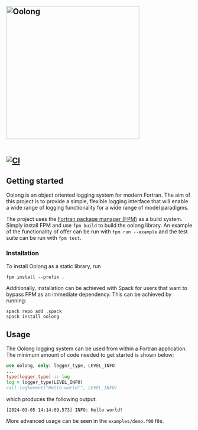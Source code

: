 <div align="left">

<h2>
<picture>
  <source media="(prefers-color-scheme: dark)" srcset="https://cdn.rawgit.com/edhone/oolong/main/.github/logo/oolong_dark.png" width="360">
  <source media="(prefers-color-scheme: light)" srcset="https://cdn.rawgit.com/edhone/oolong/main/.github/logo/oolong_light.png" width="360">
  <img alt="Oolong" src="https://cdn.rawgit.com/edhone/oolong/main/.github/logo/oolong_light.png" width="360">
</picture>

<br>
<br clear="all">


[![CI](https://github.com/EdHone/oolong/workflows/pull-request/badge.svg)](https://github.com/EdHone/oolong/actions)

## Getting started
Oolong is an object oriented logging system for modern Fortran. The aim of this project is to provide a simple, flexible logging interface that will enable a wide range of logging functionality for a wide range of model paradigms.

The project uses the [Fortran package manager (FPM)](https://github.com/fortran-lang/fpm) as a build system. Simply install FPM and use ```fpm build``` to build the oolong library. An example of the functionality of offer can be run with ```fpm run --example``` and the test suite can be run with ```fpm test```.

### Installation
To install Oolong as a static library, run
```
fpm install --prefix .
```
Additionally, installation can be achieved with Spack for users that want to bypass FPM as an immediate dependency. This can be achieved by running:
```shell
spack repo add .spack
spack install oolong
```

## Usage
The Oolong logging system can be used from within a Fortran application. The minimum amount of code needed to get started is shown below:
```fortran
use oolong, only: logger_type, LEVEL_INFO
...
type(logger_type) :: log
log = logger_type(LEVEL_INFO)
call log%event("Hello world!", LEVEL_INFO)
```
which produces the following output:
```
[2024-03-05 14:14:09.573] INFO: Hello world!
```

More advanced usage can be seen in the ```examples/demo.f90``` file.
